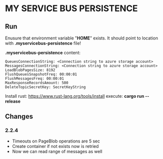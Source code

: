 # MY SERVICE BUS PERSISTENCE

## Run  

Enusure that environment variable "**HOME**" exists.
It should point to location with **.myservicebus-persistence** file!

**.myservicebus-persistence** content:
```
QueuesConnectionString: <Connection string to azure storage account>
MessagesConnectionString: <Connection string to azure storage account>
LoadBlobPagesSize: 8192
FlushQueuesSnapshotFreq: 00:00:01
FlushMessagesFreq: 00:00:01
MaxResponseRecordsAmount: 500
DeleteTopicSecretKey: SecretKeyString
```
Install rust: https://www.rust-lang.org/tools/install
execute: **cargo run --release**


## Changes

### 2.2.4
* Timeouts on PageBlob operations are 5 sec
* Create container if not exists now is retried
* Now we can read range of messages as well
